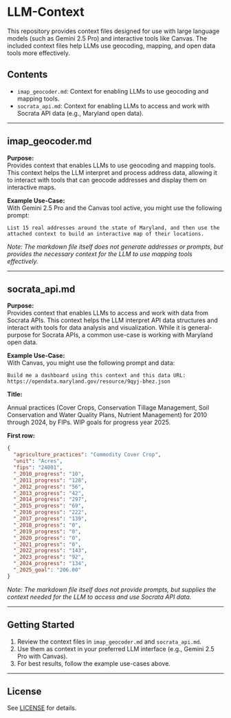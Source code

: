 # LLM-Context

This repository provides context files designed for use with large language models (such as Gemini 2.5 Pro) and interactive tools like Canvas. The included context files help LLMs use geocoding, mapping, and open data tools more effectively.

## Contents

- `imap_geocoder.md`: Context for enabling LLMs to use geocoding and mapping tools.
- `socrata_api.md`: Context for enabling LLMs to access and work with Socrata API data (e.g., Maryland open data).

---

## imap_geocoder.md

**Purpose:**  
Provides context that enables LLMs to use geocoding and mapping tools. This context helps the LLM interpret and process address data, allowing it to interact with tools that can geocode addresses and display them on interactive maps.

**Example Use-Case:**  
With Gemini 2.5 Pro and the Canvas tool active, you might use the following prompt:

```
List 15 real addresses around the state of Maryland, and then use the attached context to build an interactive map of their locations.
```

*Note: The markdown file itself does not generate addresses or prompts, but provides the necessary context for the LLM to use mapping tools effectively.*

---

## socrata_api.md

**Purpose:**  
Provides context that enables LLMs to access and work with data from Socrata APIs. This context helps the LLM interpret API data structures and interact with tools for data analysis and visualization. While it is general-purpose for Socrata APIs, a common use-case is working with Maryland open data.

**Example Use-Case:**  
With Canvas, you might use the following prompt and data:

```
Build me a dashboard using this context and this data URL: https://opendata.maryland.gov/resource/9qyj-bhez.json
```

**Title:**

Annual practices (Cover Crops, Conservation Tillage Management, Soil Conservation and Water Quality Plans, Nutrient Management) for 2010 through 2024, by FIPs. WIP goals for progress year 2025.

**First row:**
```json
{
  "agriculture_practices": "Commodity Cover Crop",
  "unit": "Acres",
  "fips": "24001",
  "_2010_progress": "10",
  "_2011_progress": "128",
  "_2012_progress": "56",
  "_2013_progress": "42",
  "_2014_progress": "297",
  "_2015_progress": "69",
  "_2016_progress": "222",
  "_2017_progress": "139",
  "_2018_progress": "0",
  "_2019_progress": "0",
  "_2020_progress": "0",
  "_2021_progress": "0",
  "_2022_progress": "143",
  "_2023_progress": "92",
  "_2024_progress": "134",
  "_2025_goal": "206.00"
}
```

*Note: The markdown file itself does not provide prompts, but supplies the context needed for the LLM to access and use Socrata API data.*

---

## Getting Started

1. Review the context files in `imap_geocoder.md` and `socrata_api.md`.
2. Use them as context in your preferred LLM interface (e.g., Gemini 2.5 Pro with Canvas).
3. For best results, follow the example use-cases above.

---

## License

See [LICENSE](LICENSE) for details.
